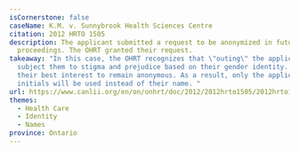 ```yaml
---
isCornerstone: false
caseName: K.M. v. Sunnybrook Health Sciences Centre
citation: 2012 HRTO 1505
description: The applicant submitted a request to be anonymized in future
  proceedings. The OHRT granted their request.
takeaway: "In this case, the OHRT recognizes that \"outing\" the applicant would
  subject them to stigma and prejudice based on their gender identity. It is in
  their best interest to remain anonymous. As a result, only the applicant's
  initials will be used instead of their name. "
url: https://www.canlii.org/en/on/onhrt/doc/2012/2012hrto1505/2012hrto1505.html?resultIndex=1
themes:
  - Health Care
  - Identity
  - Names
province: Ontario
---
```

